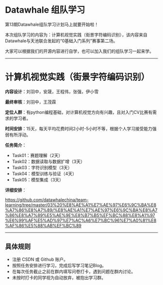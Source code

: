 # Datawhale 组队学习

第13期Datawhale组队学习计划马上就要开始啦！

本次组队学习的内容为：计算机视觉实践（街景字符编码识别），该内容来自 Datawhale与天池联合发起的“0基础入门系列”赛事第二场。


大家可以根据我们的开源内容进行自学，也可以加入我们的组队学习一起来学。

---
# 计算机视觉实践（街景字符编码识别） 

**内容设计**：刘羽中，安晟，王程伟，张强，伊小雪

**最终审核**：刘羽中，王茂霖

**定位人群**：有python编程基础，对计算机视觉方向有兴趣，且对入门CV比赛有需求的学习者。

**时间安排**：15天，每天平均花费时间2小时-5小时不等，根据个人学习接受能力强弱有所浮动。


**任务简介**：

- Task01：赛题理解（2天）
- Task02：数据读取与数据扩增（3天）
- Task03：字符识别模型（3天）
- Task04：模型训练与验证（4天）
- Task05：模型集成（3天）


**详细安排**：

https://github.com/datawhalechina/team-learning/tree/master/03%20%E8%AE%A1%E7%AE%97%E6%9C%BA%E8%A7%86%E8%A7%89/%E8%AE%A1%E7%AE%97%E6%9C%BA%E8%A7%86%E8%A7%89%E5%AE%9E%E8%B7%B5%EF%BC%88%E8%A1%97%E6%99%AF%E5%AD%97%E7%AC%A6%E7%BC%96%E7%A0%81%E8%AF%86%E5%88%AB%EF%BC%89




---
## 具体规则
- 注册 CSDN 或 Github 账户。
- 按照任务安排进行学习，完成后写学习笔记Blog。
- 在每次任务截止之前在群内填写问卷打卡，遇到问题在群内讨论。
- 未按时打卡的同学视为自动放弃，被抱出学习群。
